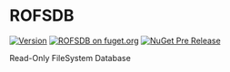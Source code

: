# ROFSDB

[![Version](https://img.shields.io/nuget/v/ROFSDB.svg)](https://www.nuget.org/packages/ROFSDB)
[![ROFSDB on fuget.org](https://www.fuget.org/packages/ROFSDB/badge.svg)](https://www.fuget.org/packages/ROFSDB)
[![NuGet Pre Release](https://img.shields.io/nuget/vpre/ROFSDB.svg)](https://www.nuget.org/packages/ROFSDB)

Read-Only FileSystem Database
